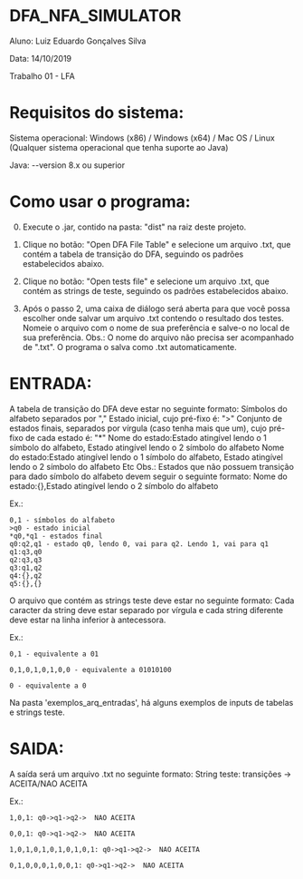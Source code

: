 # DFA_NFA_SIMULATOR

Aluno: Luiz Eduardo Gonçalves Silva

Data: 14/10/2019

Trabalho 01 - LFA 

# Requisitos do sistema:

Sistema operacional: Windows (x86) / Windows (x64) / Mac OS / Linux (Qualquer sistema operacional que tenha suporte ao Java)


Java: --version 8.x ou superior

# Como usar o programa:

0) Execute o .jar, contido na pasta: "dist" na raiz deste projeto.

1) Clique no botão: "Open DFA File Table" e selecione um arquivo .txt, que contém a tabela de transição do DFA, seguindo os padrões estabelecidos abaixo.

2) Clique no botão: "Open tests file" e selecione um arquivo .txt, que contém as strings de teste, seguindo os padrões estabelecidos abaixo.

3) Após o passo 2, uma caixa de diálogo será aberta para que você possa escolher onde salvar um arquivo .txt contendo o resultado dos testes. Nomeie o arquivo com o nome de sua preferência e salve-o no local de sua preferência. Obs.: O nome do arquivo não precisa ser acompanhado de ".txt". O programa o salva como .txt automaticamente.

# ENTRADA:

A tabela de transição do DFA deve estar no seguinte formato:
Símbolos do alfabeto separados por ","
Estado inicial, cujo pré-fixo é: ">"
Conjunto de estados finais, separados por vírgula (caso tenha mais que um), cujo pré-fixo de cada estado é: "*"
Nome do estado:Estado atingível lendo o 1 símbolo do alfabeto, Estado atingível lendo o 2 símbolo do alfabeto
Nome do estado:Estado atingível lendo o 1 símbolo do alfabeto, Estado atingível lendo o 2 símbolo do alfabeto
Etc
Obs.: Estados que não possuem transição para dado símbolo do alfabeto devem seguir o seguinte formato:
Nome do estado:{},Estado atingível lendo o 2 símbolo do alfabeto

Ex.:

    0,1 - símbolos do alfabeto
    >q0 - estado inicial
    *q0,*q1 - estados final
    q0:q2,q1 - estado q0, lendo 0, vai para q2. Lendo 1, vai para q1
    q1:q3,q0
    q2:q3,q3
    q3:q1,q2
    q4:{},q2
    q5:{},{}


O arquivo que contém as strings teste deve estar no seguinte formato:
Cada caracter da string deve estar separado por vírgula e cada string diferente deve estar na linha inferior à antecessora.

Ex.:

    0,1 - equivalente a 01

    0,1,0,1,0,1,0,0 - equivalente a 01010100

    0 - equivalente a 0


Na pasta 'exemplos_arq_entradas', há alguns exemplos de inputs de tabelas e strings teste.


# SAIDA:

A saída será um arquivo .txt no seguinte formato:
String teste: transições -> ACEITA/NAO ACEITA

Ex.:

    1,0,1: q0->q1->q2->  NAO ACEITA

    0,0,1: q0->q1->q2->  NAO ACEITA

    1,0,1,0,1,0,1,0,1,0,1: q0->q1->q2->  NAO ACEITA

    0,1,0,0,0,1,0,0,1: q0->q1->q2->  NAO ACEITA
